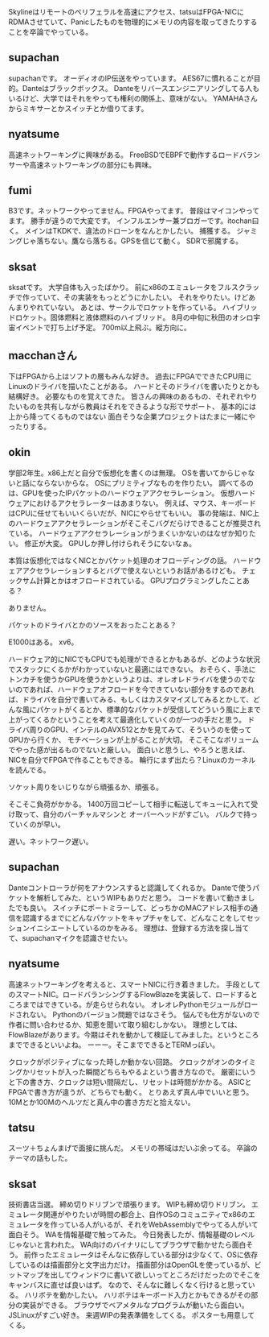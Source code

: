 
Skylineはリモートのペリフェラルを高速にアクセス、tatsuはFPGA-NICにRDMAさせていて、Panicしたものを物理的にメモリの内容を取ってきたりすることを卒論でやっている。

## supachan
supachanです。
オーディオのIP伝送をやっています。
AES67に慣れることが目的。Danteはブラックボックス。
Danteをリバースエンジニアリングしてる人もいるけど、大学ではそれをやっても権利の関係上、意味がない。
YAMAHAさんからミキサーとかスイッチとか借りてます。

## nyatsume
高速ネットワーキングに興味がある。
FreeBSDでEBPFで動作するロードバランサーや高速ネットワーキングの部分にも興味。

## fumi
B3です。ネットワークやってません。FPGAやってます。
普段はマイコンやってます。
勝手が違うので大変です。
インフルエンサー兼ブロガーです。itochan曰く。
メインはTKDKで、違法のドローンをなんとかしたい。
捕獲する。
ジャミングじゃ落ちない。鷹なら落ちる。GPSを信じて動く。
SDRで邪魔する。


## sksat
sksatです。
大学自体も入ったばかり。
前にx86のエミュレータをフルスクラッチで作っていて、その実装をもっとどうにかしたい。
それをやりたい。けどあんまりやれていない。
あとは、サークルでロケットを作っている。
ハイブリッドロケット。固体燃料と液体燃料のハイブリッド。
8月の中旬に秋田のオシロ宇宙イベントで打ち上げ予定。
700m以上飛ぶ。縦方向に。

## macchanさん
下はFPGAから上はソフトの層もみんな好き。
過去にFPGAでできたCPU用にLinuxのドライバを描いたことがある。
ハードとそのドライバを書いたりとかも結構好き。
必要なものを覚えてきた。
皆さんの興味のあるもの、それぞれやりたいものを共有しながら教員はそれをできるような形でサポート、
基本的には上から降ってくるものではない
面白そうな企業プロジェクトはたまに一緒にやったりする。


## okin
学部2年生。x86上だと自分で仮想化を書くのは無理。
OSを書いてからじゃないと話にならないからな。
OSにプリミティブなものを作りたい。
調べてるのは、GPUを使ったIPパケットのハードウェアアクセラレーション。
仮想ハードウェアにおけるアクセラレーターはあまりない。
例えば、マウス、キーボードはCPUに任せてもいいくらいだが、NICにやらせてもいい。
事の発端は、NIC上のハードウェアアクセラレーションがそこそこバグだらけできることが推奨されている。
ハードウェアアクセラレーションがうまくいかないのはなぜか知りたい。
修正が大変。
GPUしか押し付けられそうにないなぁ。

本質は仮想化ではなくNICとかパケット処理のオフローディングの話。
ハードウェアアクセラレーションするとバグで使えないというお話があるけども。
チェックサム計算とかはオフロードされている。
GPUプログラミングしたことある？

ありません。

パケットのドライバとかのソースをおったことある？

E1000はある。
xv6。

ハードウェア的にNICでもCPUでも処理ができるとかもあるが、どのような状況でスタックにくるかがわかっていないと最適にはできない。
おそらく、手法にトンカチを使うかGPUを使うかというよりは、オレオレドライバを使うのでないのであれば、ハードウェアオフロードを今できていない部分をするのであれば、ドライバを自分で書いてみる、もしくはカスタマイズしてみるとかして、どんな風にパケットがくるとか、標準的なパケットが受信してどういう風に上まで上がってくるかということを考えて最適化していくのが一つの手だと思う。
ドライバ周りのGPU、インテルのAVX512とかを見てみて、そういうのを使って
GPUから行くか、
モチベーションが上がることが大切。
そこそこなボリュームでやった感が出るものでないと厳しい。
面白いと思うし、やろうと思えば、NICを自分でFPGAで作ることもできる。
輪行にまず出たら？Linuxのカーネルを読んでる。

ソケット周りをいじりながら頑張るか、頑張る。

そこそこ負荷がかかる。
1400万回コピーして相手に転送してキューに入れて受け取って、自分のバーチャルマシンと
オーバーヘッドがすごい。
バルクで持っていくのが早い。

遅い。ネットワーク遅い。




## supachan
Danteコントローラが何をアナウンスすると認識してくれるか。
Danteで使うパケットを解析してみた、というWIPもありだと思う。
コードを書いて動きましたでも良い。
スイッチにポートミラーして、どっちかのMACアドレス相手の通信を認識するまでにどんなパケットをキャプチャをして、どんなことをしてセッションイニシエートしているのかをみる。
理想は、登録する方法を探し当てて、supachanマイクを認識させたい。



## nyatsume
高速ネットワーキングを考えると、スマートNICに行き着きました。
手段としてのスマートNIC。ロードバランシングするFlowBlazeを実装して、ロードするところまではできている。が走らせられない。
オレオレPythonモジュールがロードされない。
Pythonのバージョン問題ではなさそう。
悩んでも仕方がないので作者に問い合わせるか、知恵を聞いて取り組むしかない。
理想としては、FlowBlazeがあります。今期はそれを動かして検証してみました。というところまでできるといいよね。
ーーー。そこまでできるとTERMっぽい。

クロックがポジティブになった時しか動かない回路。
クロックがオンのタイミングかリセットが入った瞬間どちらもやるよという書き方なので。
厳密にいうと下の書き方、クロックは短い間隔だし、リセットは時間がかかる。
ASICとFPGAで書き方が違うが、どちらでも動く。
とりあえず真ん中でいいと思う。
10Mとか100Mのヘルツだと真ん中の書き方だと拾えない。


## tatsu
スーツ＋ちょんまげで面接に挑んだ。
メモリの帯域はだいぶ余ってる。
卒論のテーマの話もした。

## sksat
技術書店当選。
締め切りドリブンで頑張ります。
WIPも締め切りドリブン。
エミュレータ関連がやりたいが時間の都合上、自作OSのコミュニティでx86のエミュレータを作っている人がいるが、それをWebAssemblyでやってる人がいて面白そう。
WAを情報基礎で触ってみた。
今日発表したが、情報基礎のレベルじゃないと言われた。
WA向けのバイナリにしてブラウザで動かせたら面白そう。
前作ったエミュレータはそんなに依存している部分は少なくて、OSに依存しているのは描画部分と文字出力だけ。
描画部分はOpenGLを使っているが、ビットマップを出してウィンドウに書いて欲しいってところだけだったのでそこをキャンバスに直せば良いはず。
なので、そんなに難しくなく行けると思っている。
ハリボテを動かしたい。
ハリボテはキーボード入力とかもできるがその部分の実装ができる。
ブラウザでベアメタルなプログラムが動いたら面白い。
JSLinuxがすごい好き。
来週WIPの発表準備をしてくる。
ポスターも用意してくる。
